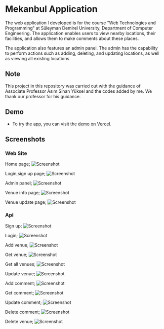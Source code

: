 # Mekanbul Application

The web application I developed is for the course "Web Technologies and Programming" at Süleyman Demirel University, Department of Computer Engineering. The application enables users to view nearby locations, their facilities, and allows them to make comments about these places.

The application also features an admin panel. The admin has the capability to perform actions such as adding, deleting, and updating locations, as well as viewing all existing locations.

## Note

This project in this repository was carried out with the guidance of Associate Professor Asım Sinan Yüksel and the codes added by me. We thank our professor for his guidance.

## Demo

- To try the app, you can visit the [demo on Vercel](https://mekanbul-final.vercel.app/).

## Screenshots

### Web Site

Home page;
![Screenshot](https://github.com/KadirChelik/mekanbul/blob/main/screenshots/anasayfa.png)

Login,sign up page;
![Screenshot](https://github.com/KadirChelik/mekanbul/blob/main/screenshots/loginsignup.png)

Admin panel;
![Screenshot](https://github.com/KadirChelik/mekanbul/blob/main/screenshots/adminpanel.png)

Venue info page;
![Screenshot](https://github.com/KadirChelik/mekanbul/blob/main/screenshots/mekan.png)

Venue update page;
![Screenshot](https://github.com/KadirChelik/mekanbul/blob/main/screenshots/mekanguncelleme.png)

### Api

Sign up;
![Screenshot](https://github.com/KadirChelik/mekanbul/blob/main/screenshots/signup.png)

Login;
![Screenshot](https://github.com/KadirChelik/mekanbul/blob/main/screenshots/login.png)

Add venue;
![Screenshot](https://github.com/KadirChelik/mekanbul/blob/main/screenshots/yenimekan.png)

Get venue;
![Screenshot](https://github.com/KadirChelik/mekanbul/blob/main/screenshots/mekangetir.png)

Get all venues;
![Screenshot](https://github.com/KadirChelik/mekanbul/blob/main/screenshots/tummekanlarigetir.png)

Update venue;
![Screenshot](https://github.com/KadirChelik/mekanbul/blob/main/screenshots/mekanguncelle.png)

Add comment;
![Screenshot](https://github.com/KadirChelik/mekanbul/blob/main/screenshots/yorumekle.png)

Get comment;
![Screenshot](https://github.com/KadirChelik/mekanbul/blob/main/screenshots/yorumgetir.png)

Update comment;
![Screenshot](https://github.com/KadirChelik/mekanbul/blob/main/screenshots/yorumguncelle.png)

Delete comment;
![Screenshot](https://github.com/KadirChelik/mekanbul/blob/main/screenshots/yorumsil.png)

Delete venue;
![Screenshot](https://github.com/KadirChelik/mekanbul/blob/main/screenshots/mekansil.png)
